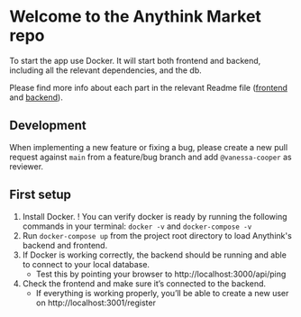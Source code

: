 # Welcome to the Anythink Market repo

To start the app use Docker. It will start both frontend and backend, including all the relevant dependencies, and the db.

Please find more info about each part in the relevant Readme file ([frontend](frontend/readme.md) and [backend](backend/README.md)).

## Development

When implementing a new feature or fixing a bug, please create a new pull request against `main` from a feature/bug branch and add `@vanessa-cooper` as reviewer.

## First setup

1. Install Docker. ! You can verify docker is ready by running the following commands in your terminal: `docker -v` and `docker-compose -v`
2. Run `docker-compose up` from the project root directory to load Anythink's backend and frontend.
3. If Docker is working correctly, the backend should be running and able to connect to your local database.
   - Test this by pointing your browser to http://localhost:3000/api/ping
4. Check the frontend and make sure it’s connected to the backend.
   - If everything is working properly, you’ll be able to create a new user on http://localhost:3001/register
